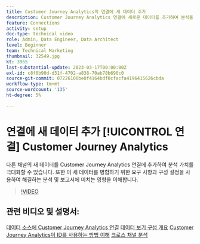 ```yaml
---
title: Customer Journey Analytics의 연결에 새 데이터 추가
description: Customer Journey Analytics 연결에 새로운 데이터를 추가하여 분석을 최대한 활용할 수 있습니다.
feature: Connections
activity: setup
doc-type: technical video
role: Admin, Data Engineer, Data Architect
level: Beginner
team: Technical Marketing
thumbnail: 32549.jpg
kt: 3965
last-substantial-update: 2023-03-17T00:00:00Z
exl-id: c8f0b90d-d31f-4702-a838-70ab78b690c0
source-git-commit: 07226100be0f4164bdf0cfacfa4196415626cbda
workflow-type: tm+mt
source-wordcount: '135'
ht-degree: 5%

---
```


# 연결에 새 데이터 추가 [!UICONTROL 연결] Customer Journey Analytics

다른 채널의 새 데이터를 Customer Journey Analytics 연결에 추가하여 분석 가치를 극대화할 수 있습니다. 또한 이 새 데이터를 병합하기 위한 요구 사항과 구성 설정을 사용하여 해결하는 분석 및 보고서에 미치는 영향을 이해합니다.

>[!VIDEO](https://video.tv.adobe.com/v/32549/?learn=on&quality=12)

## 관련 비디오 및 설명서:

[데이터 소스에 Customer Journey Analytics 연결](https://experienceleague.adobe.com/docs/customer-journey-analytics-learn/tutorials/connections/connecting-customer-journey-analytics-to-data-sources-in-platform.html)
[데이터 보기 구성 개요](https://experienceleague.adobe.com/docs/customer-journey-analytics-learn/tutorials/data-views/overview-of-configuring-data-views-for-cja.html)
[Customer Journey Analytics이 ID를 사용하는 방법 이해](https://experienceleague.adobe.com/docs/customer-journey-analytics-learn/tutorials/visitor-id/understanding-how-customer-journey-analytics-uses-identity.html)
[크로스 채널 분석](https://experienceleague.adobe.com/docs/analytics-platform/using/cca/overview.html?lang=ko-KR)